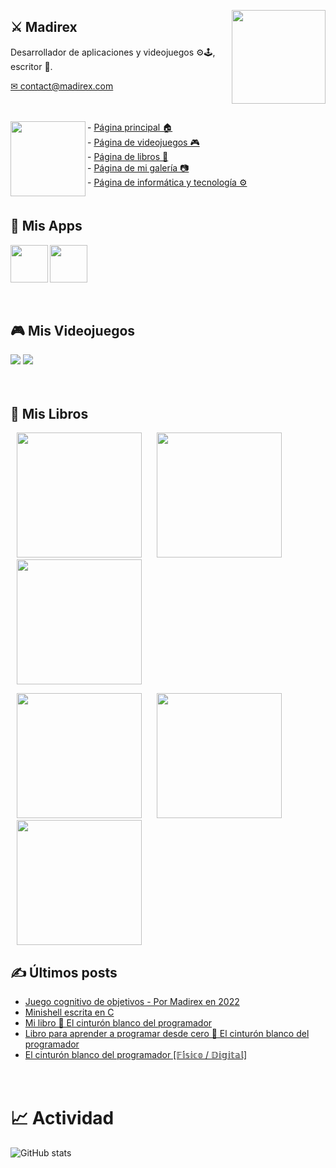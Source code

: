 <a href="https://www.madirex.com/"><img align="right" height="150px" src="https://i.imgur.com/YczL904.png"></a>

## ⚔ Madirex
Desarrollador de aplicaciones y videojuegos ⚙🕹, escritor 📗.
<div>
  <a href="mailto:contact@madirex.com">✉ contact@madirex.com</a>
</div>

<a href="https://www.madirex.com/"><img height="20px" width="0px" src="https://i.imgur.com/tsNd9YC_d.webp"></a>

<a href="https://www.madirex.com/"><img align="left" height="120px" src="https://i.imgur.com/nYtcu63.gif"></a>
<div>
  <div>
    - <a href="https://www.madirex.com/">Página principal 🏠</a>
  </div>
  <div>
    - <a href="https://games.madirex.com/">Página de videojuegos 🎮</a>
  </div>
  <div>
    - <a href="https://books.madirex.com/">Página de libros 📕</a>
  </div>
  <div>
    - <a href="https://art.madirex.com/">Página de mi galería 📷</a>
  </div>
  <div>
    - <a href="https://tech.madirex.com/">Página de informática y tecnología ⚙</a>
  </div>
</div>
<a href="https://www.madirex.com/"><img height="20px" width="0px" src="https://i.imgur.com/tsNd9YC_d.webp"/></a>

## 📱 Mis Apps
<a href="https://www.madirex.com/2023/09/interval-elite.html"><img align="left" height="60px" src="https://i.imgur.com/9bj1H2g.png"/></a>

<a href="https://tech.madirex.com/p/app-madirex.html"><img height="60px" src="https://play-lh.googleusercontent.com/Kksihqj83n-2p_Zv7bjQpSP0l-urlffrm0xHvvpZUU0KCI4u2X40_KbRrsQuLanYDlM=w240-h480"/></a>

<a href="https://www.madirex.com/"><img height="20px" width="0px" src="https://i.imgur.com/tsNd9YC_d.webp"/></a>

## 🎮 Mis Videojuegos
<a href="https://games.madirex.com/search/label/WUFO"><img src="https://i.imgur.com/DbWPMrX.png"/></a>
<a href="https://games.madirex.com/search/label/Retro%20War"><img src="https://i.imgur.com/aaTn6vn.png"/></a>

<a href="https://www.madirex.com/"><img height="20px" width="0px" src="https://i.imgur.com/tsNd9YC_d.webp"/></a>

## 📕 Mis Libros
<p>
  <a href="https://books.madirex.com/2025/05/el-cinturon-blanco-del-programador.html"><img height="200px" hspace="10" src="https://i.imgur.com/D36Cyhf.png"/></a>
  <a href="https://books.madirex.com/2024/12/como-escribir-un-libro-en-un-dia.html"><img height="200px" hspace="10" src="https://i.imgur.com/zGHTI23.png"/></a>
  <a href="https://books.madirex.com/2023/11/coctel-de-la-fortuna.html"><img height="200px" hspace="10" src="https://i.imgur.com/KIgZhNa.png"/></a>
</p>

<p>
  <a href="https://books.madirex.com/2022/09/el-asesino-sigue-aqui_24.html"><img height="200px" hspace="10" src="https://i.imgur.com/PJM6icK.png"/></a>
  <a href="https://books.madirex.com/2021/06/abre-la-mente-piensa-diferente.html"><img height="200px" hspace="10" src="https://i.imgur.com/f2Ot0w2.png"/></a>
  <a href="https://books.madirex.com/2020/10/la-mansion-de-las-pesadillas.html"><img height="200px" hspace="10" src="https://i.imgur.com/Xwe0UGW.png"/></a>
</p>

## ✍ Últimos posts
<!-- BLOG-POST-LIST:START -->
- [Juego cognitivo de objetivos - Por Madirex en 2022](https://www.madirex.com/2025/10/juego-cognitivo-de-objetivos-por.html)
- [Minishell escrita en C](https://www.madirex.com/2025/05/minishell-escrita-en-c.html)
- [Mi libro 📘 El cinturón blanco del programador](https://www.madirex.com/2025/05/mi-libro-el-cinturon-blanco-del.html)
- [Libro para aprender a programar desde cero 📘 El cinturón blanco del programador](https://tech.madirex.com/2025/05/el-cinturon-blanco-del-programador.html)
- [El cinturón blanco del programador [𝔽𝕚́𝕤𝕚𝕔𝕠 / 𝔻𝕚𝕘𝕚𝕥𝕒𝕝]](https://books.madirex.com/2025/05/el-cinturon-blanco-del-programador.html)
<!-- BLOG-POST-LIST:END -->
<a href="https://www.madirex.com/"><img height="20px" width="0px" src="https://i.imgur.com/tsNd9YC_d.webp"/></a>

# 📈 Actividad
![GitHub stats](https://github-readme-stats.vercel.app/api?username=madirex&show_icons=true&theme=github_dark&show_icons=true&rank_icon=github)
